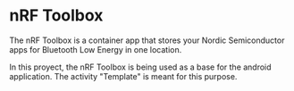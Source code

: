 # nRF Toolbox

The nRF Toolbox is a container app that stores your Nordic Semiconductor apps for Bluetooth Low Energy 
in one location. 

In this proyect, the nRF Toolbox is being used as a base for the android application. The activity "Template" is meant for this purpose.
